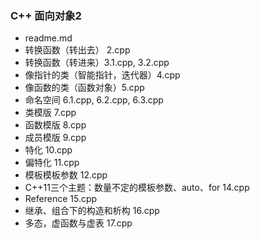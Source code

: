 ### C++ 面向对象2



- readme.md
- 转换函数（转出去） 2.cpp
- 转换函数（转进来）3.1.cpp, 3.2.cpp
- 像指针的类（智能指针，迭代器）4.cpp
- 像函数的类（函数对象）5.cpp
- 命名空间 6.1.cpp, 6.2.cpp, 6.3.cpp
- 类模版 7.cpp
- 函数模版 8.cpp
- 成员模版 9.cpp
- 特化 10.cpp
- 偏特化 11.cpp
- 模板模板参数 12.cpp
- C++11三个主题：数量不定的模板参数、auto、for  14.cpp
- Reference 15.cpp
- 继承、组合下的构造和析构 16.cpp
- 多态，虚函数与虚表 17.cpp

